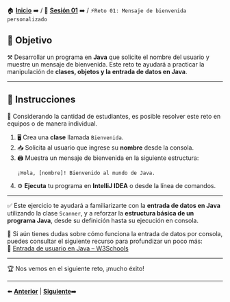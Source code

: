 🏠 [**Inicio**](../../Readme.md) ➡️ / 📖 [**Sesión 01**](../Readme.md) ➡️ / ⚡`Reto 01: Mensaje de bienvenida personalizado`

## 🎯 Objetivo

⚒️ Desarrollar un programa en **Java** que solicite el nombre del usuario y muestre un mensaje de bienvenida. Este reto te ayudará a practicar la manipulación de **clases, objetos y la entrada de datos en Java**.

---

## 📝 Instrucciones

👥 Considerando la cantidad de estudiantes, es posible resolver este reto en equipos o de manera individual.

1. 🖥️ Crea una **clase** llamada `Bienvenida`.
2. 📥 Solicita al usuario que ingrese su **nombre** desde la consola.
3. 🖨️ Muestra un mensaje de bienvenida en la siguiente estructura:
   ```plaintext
   ¡Hola, [nombre]! Bienvenido al mundo de Java.
   ```
4. ⚙ **Ejecuta** tu programa en **IntelliJ IDEA** o desde la línea de comandos.

---

✅ Este ejercicio te ayudará a familiarizarte con la **entrada de datos en Java** utilizando la clase `Scanner`, y a reforzar la **estructura básica de un programa Java**, desde su definición hasta su ejecución en consola.

📘 Si aún tienes dudas sobre cómo funciona la entrada de datos por consola, puedes consultar el siguiente recurso para profundizar un poco más:  
🔗 [Entrada de usuario en Java – W3Schools](https://www.w3schools.com/java/java_user_input.asp)

---

🏆 Nos vemos en el siguiente reto, ¡mucho éxito!  

---

⬅️ [**Anterior**](../Readme.md) | [**Siguiente**](../Ejemplo-02/Readme.md)➡️  